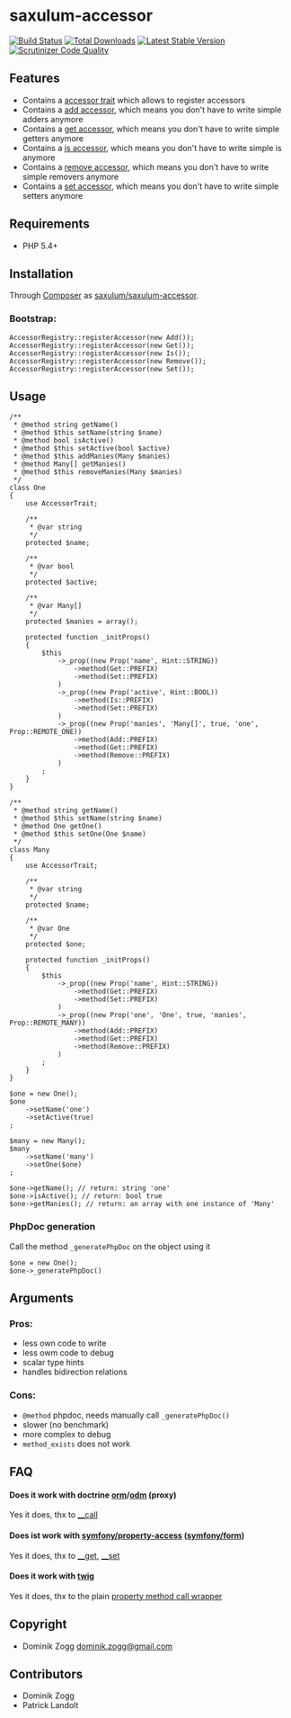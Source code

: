 # saxulum-accessor

[![Build Status](https://api.travis-ci.org/saxulum/saxulum-accessor.png?branch=master)](https://travis-ci.org/saxulum/saxulum-accessor)
[![Total Downloads](https://poser.pugx.org/saxulum/saxulum-accessor/downloads.png)](https://packagist.org/packages/saxulum/saxulum-accessor)
[![Latest Stable Version](https://poser.pugx.org/saxulum/saxulum-accessor/v/stable.png)](https://packagist.org/packages/saxulum/saxulum-accessor)
[![Scrutinizer Code Quality](https://scrutinizer-ci.com/g/saxulum/saxulum-accessor/badges/quality-score.png?b=master)](https://scrutinizer-ci.com/g/saxulum/saxulum-accessor/?branch=master)

## Features

 * Contains a [accessor trait][1] which allows to register accessors
 * Contains a [add accessor][2], which means you don't have to write simple adders anymore
 * Contains a [get accessor][3], which means you don't have to write simple getters anymore
 * Contains a [is accessor][4], which means you don't have to write simple is anymore
 * Contains a [remove accessor][5], which means you don't have to write simple removers anymore
 * Contains a [set accessor][6], which means you don't have to write simple setters anymore


## Requirements

 * PHP 5.4+


## Installation

Through [Composer](http://getcomposer.org) as [saxulum/saxulum-accessor][7].

### Bootstrap:

``` {.php}
AccessorRegistry::registerAccessor(new Add());
AccessorRegistry::registerAccessor(new Get());
AccessorRegistry::registerAccessor(new Is());
AccessorRegistry::registerAccessor(new Remove());
AccessorRegistry::registerAccessor(new Set());
```

## Usage

``` {.php}
/**
 * @method string getName()
 * @method $this setName(string $name)
 * @method bool isActive()
 * @method $this setActive(bool $active)
 * @method $this addManies(Many $manies)
 * @method Many[] getManies()
 * @method $this removeManies(Many $manies)
 */
class One
{
    use AccessorTrait;

    /**
     * @var string
     */
    protected $name;

    /**
     * @var bool
     */
    protected $active;

    /**
     * @var Many[]
     */
    protected $manies = array();

    protected function _initProps()
    {
        $this
            ->_prop((new Prop('name', Hint::STRING))
                ->method(Get::PREFIX)
                ->method(Set::PREFIX)
            )
            ->_prop((new Prop('active', Hint::BOOL))
                ->method(Is::PREFIX)
                ->method(Set::PREFIX)
            )
            ->_prop((new Prop('manies', 'Many[]', true, 'one', Prop::REMOTE_ONE))
                ->method(Add::PREFIX)
                ->method(Get::PREFIX)
                ->method(Remove::PREFIX)
            )
        ;
    }
}

/**
 * @method string getName()
 * @method $this setName(string $name)
 * @method One getOne()
 * @method $this setOne(One $name)
 */
class Many
{
    use AccessorTrait;

    /**
     * @var string
     */
    protected $name;

    /**
     * @var One
     */
    protected $one;

    protected function _initProps()
    {
        $this
            ->_prop((new Prop('name', Hint::STRING))
                ->method(Get::PREFIX)
                ->method(Set::PREFIX)
            )
            ->_prop((new Prop('one', 'One', true, 'manies', Prop::REMOTE_MANY))
                ->method(Add::PREFIX)
                ->method(Get::PREFIX)
                ->method(Remove::PREFIX)
            )
        ;
    }
}

$one = new One();
$one
    ->setName('one')
    ->setActive(true)
;

$many = new Many();
$many
    ->setName('many')
    ->setOne($one)
;

$one->getName(); // return: string 'one'
$one->isActive(); // return: bool true
$one->getManies(); // return: an array with one instance of 'Many'
```


### PhpDoc generation

Call the method `_generatePhpDoc` on the object using it

``` {.php}
$one = new One();
$one->_generatePhpDoc()
```


## Arguments

### Pros:

- less own code to write
- less owm code to debug
- scalar type hints
- handles bidirection relations

### Cons:

- `@method` phpdoc, needs manually call `_generatePhpDoc()`
- slower (no benchmark)
- more complex to debug
- `method_exists` does not work


## FAQ

#### Does it work with doctrine [orm][8]/[odm][9] (proxy)

Yes it does, thx to [__call][10]

#### Does ist work with [symfony/property-access][11] ([symfony/form][12])

Yes it does, thx to [__get][13], [__set][14]

#### Does it work with [twig][15]

Yes it does, thx to the plain [property method call wrapper][16]


## Copyright

* Dominik Zogg <dominik.zogg@gmail.com>


## Contributors

* Dominik Zogg
* Patrick Landolt


[1]: https://github.com/saxulum/saxulum-accessor/blob/master/src/Saxulum/Accessor/AccessorTrait.php
[2]: https://github.com/saxulum/saxulum-accessor/blob/master/src/Saxulum/Accessor/Accessors/Add.php
[3]: https://github.com/saxulum/saxulum-accessor/blob/master/src/Saxulum/Accessor/Accessors/Get.php
[4]: https://github.com/saxulum/saxulum-accessor/blob/master/src/Saxulum/Accessor/Accessors/Is.php
[5]: https://github.com/saxulum/saxulum-accessor/blob/master/src/Saxulum/Accessor/Accessors/Remove.php
[6]: https://github.com/saxulum/saxulum-accessor/blob/master/src/Saxulum/Accessor/Accessors/Set.php
[7]: https://packagist.org/packages/saxulum/saxulum-accessor
[8]: https://github.com/doctrine/doctrine2
[9]: https://github.com/doctrine/mongodb-odm
[10]: https://github.com/saxulum/saxulum-accessor/blob/master/src/Saxulum/Accessor/AccessorTrait.php#L33
[11]: https://github.com/symfony/PropertyAccess
[12]: https://github.com/symfony/Form
[13]: https://github.com/saxulum/saxulum-accessor/blob/master/src/Saxulum/Accessor/AccessorTrait.php#L45
[14]: https://github.com/saxulum/saxulum-accessor/blob/master/src/Saxulum/Accessor/AccessorTrait.php#L58
[15]: http://twig.sensiolabs.org
[16]: https://github.com/saxulum/saxulum-accessor/blob/master/src/Saxulum/Accessor/AccessorTrait.php#L76